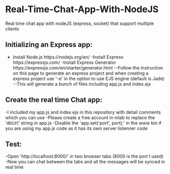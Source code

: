 # Real-Time-Chat-App-With-NodeJS
Real time chat app with nodeJS (express, socket) that support multiple clients

<h2>Initializing an Express app:</h2>
<ul>
<li>Install Node.js https://nodejs.org/en/
-Install Express https://expressjs.com/
-Install Express Generator https://expressjs.com/en/starter/generator.html
--Follow the instruction on this page to generate an express project and when creating a express project use '-e' in the option to use EJS engine (default is Jade)
--This will generate a bunch of files including app.js and index.ejs
 </ul>

<h2>Create the real time Chat app:</h2>
-I included my app.js and index.ejs in this repository with detail comments which you can use
-Please create a free account in mlab to replace the 'dbUrl' string in app.js
-Disable the 'app.set('port', port);' in the www bin if you are using my app.js code as it has its own server listenner code

<h2>Test:</h2>
-Open 'http://localhost:8000/' in two browser tabs (8000 is the port I used)
-Now you can chat between the tabs and all the messages will be synced in real time

